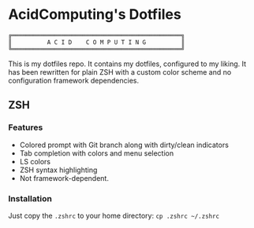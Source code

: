 # AcidComputing's Dotfiles
```
╔════════════════════════════════════════════════╗
║          A C I D    C O M P U T I N G          ║
╚════════════════════════════════════════════════╝
```
This is my dotfiles repo. It contains my dotfiles, configured to my liking.
It has been rewritten for plain ZSH with a custom color scheme and no configuration framework dependencies.


## ZSH
### Features

- Colored prompt with Git branch along with dirty/clean indicators
- Tab completion with colors and menu selection
- LS colors
- ZSH syntax highlighting
- Not framework-dependent.

### Installation

Just copy the `.zshrc` to your home directory:
`cp .zshrc ~/.zshrc`
